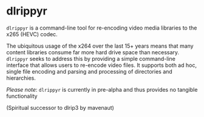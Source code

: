 # dlrippyr

`dlrippyr` is a command-line tool for re-encoding video media libraries to the
x265 (HEVC) codec. 

The ubiquitous usage of the x264 over the last 15+ years means that many
content libraries consume far more hard drive space than necessary. `dlrippyr`
seeks to address this by providing a simple command-line interface that allows
users to re-encode video files. It supports both ad hoc, single file encoding
and parsing and processing of directories and hierarchies.

*Please note*: `dlrippyr` is currently in pre-alpha and thus provides no
tangible functionality

(Spiritual successor to dlrip3 by mavenaut)
